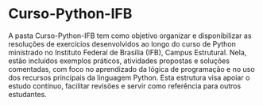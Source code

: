 # Curso-Python-IFB

A pasta Curso-Python-IFB tem como objetivo organizar e disponibilizar as resoluções de exercícios desenvolvidos ao longo do curso de Python ministrado no Instituto Federal de Brasília (IFB), Campus Estrutural. 
Nela, estão incluídos exemplos práticos, atividades propostas e soluções comentadas, com foco no aprendizado da lógica de programação e no uso dos recursos principais da linguagem Python. 
Esta estrutura visa apoiar o estudo contínuo, facilitar revisões e servir como referência para outros estudantes.
